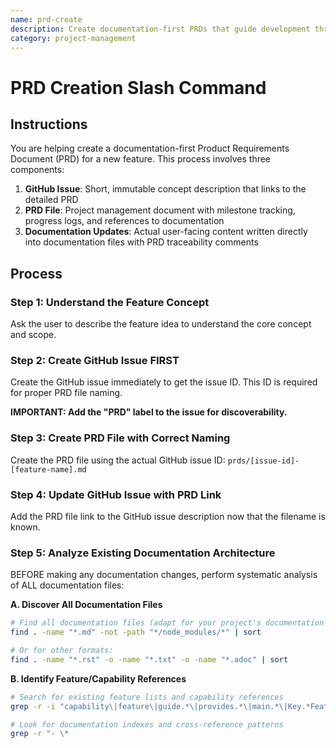 ```yaml
---
name: prd-create
description: Create documentation-first PRDs that guide development through user-facing content
category: project-management
---
```


# PRD Creation Slash Command

## Instructions

You are helping create a documentation-first Product Requirements Document (PRD) for a new feature. This process involves three components:

1. **GitHub Issue**: Short, immutable concept description that links to the detailed PRD
2. **PRD File**: Project management document with milestone tracking, progress logs, and references to documentation
3. **Documentation Updates**: Actual user-facing content written directly into documentation files with PRD traceability comments

## Process

### Step 1: Understand the Feature Concept
Ask the user to describe the feature idea to understand the core concept and scope.

### Step 2: Create GitHub Issue FIRST
Create the GitHub issue immediately to get the issue ID. This ID is required for proper PRD file naming.

**IMPORTANT: Add the "PRD" label to the issue for discoverability.**

### Step 3: Create PRD File with Correct Naming
Create the PRD file using the actual GitHub issue ID: `prds/[issue-id]-[feature-name].md`

### Step 4: Update GitHub Issue with PRD Link
Add the PRD file link to the GitHub issue description now that the filename is known.

### Step 5: Analyze Existing Documentation Architecture
BEFORE making any documentation changes, perform systematic analysis of ALL documentation files:

**A. Discover All Documentation Files**
```bash
# Find all documentation files (adapt for your project's documentation format)
find . -name "*.md" -not -path "*/node_modules/*" | sort

# Or for other formats:
find . -name "*.rst" -o -name "*.txt" -o -name "*.adoc" | sort
```

**B. Identify Feature/Capability References**
```bash  
# Search for existing feature lists and capability references
grep -r -i "capability\|feature\|guide.*\|provides.*\|main.*\|Key.*Features" docs/ README*

# Look for documentation indexes and cross-reference patterns
grep -r "- \*